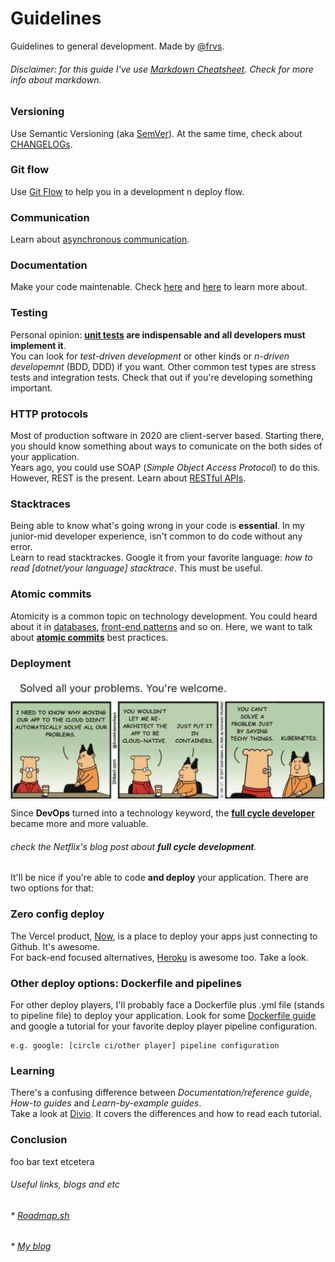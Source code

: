 # Guidelines
Guidelines to general development. Made by [@frvs](https://frvs.now.sh/).

###### Disclaimer: for this guide I've use [Markdown Cheatsheet](https://github.com/adam-p/markdown-here/wiki/Markdown-Cheatsheet). Check for more info about markdown.

### Versioning 
Use Semantic Versioning (aka [SemVer](https://semver.org/)). At the same time, check about [CHANGELOGs](https://keepachangelog.com/en/1.1.0/).

### Git flow 
Use [Git Flow](https://danielkummer.github.io/git-flow-cheatsheet/index.html) to help you in a development n deploy flow. 

### Communication
Learn about [asynchronous communication](https://doist.com/blog/asynchronous-communication/).

### Documentation 
Make your code maintenable. Check [here](https://guides.github.com/features/wikis/) and [here](https://github.com/jamiebuilds/documentation-handbook) to learn more about.

### Testing
Personal opinion: **[unit tests](http://softwaretestingfundamentals.com/unit-testing/) are indispensable and all developers must implement it**.  
You can look for *test-driven development* or other kinds or *n-driven developemnt* (BDD, DDD) if you want.
Other common test types are stress tests and integration tests. Check that out if you're developing something important.

### HTTP protocols
Most of production software in 2020 are client-server based. Starting there, you should know something about ways to comunicate on the both sides of your application.  
Years ago, you could use SOAP (*Simple Object Access Protocol*) to do this.  
However, REST is the present. Learn about [RESTful APIs](https://hackernoon.com/restful-api-designing-guidelines-the-best-practices-60e1d954e7c9). 

### Stacktraces
Being able to know what's going wrong in your code is **essential**. In my junior-mid developer experience, isn't common to do code without any error.  
Learn to read stacktrackes. Google it from your favorite language: *how to read [dotnet/your language] stacktrace*. This must be useful.

### Atomic commits
Atomicity is a common topic on technology development. You could heard about it in [databases](https://vladmihalcea.com/a-beginners-guide-to-acid-and-database-transactions/), [front-end patterns](https://bradfrost.com/blog/post/atomic-web-design/) and so on.
Here, we want to talk about [**atomic commits**](https://www.freshconsulting.com/atomic-commits/) best practices. 

### Deployment
![devopsjoke](https://github.com/frvs/guidelines/blob/master/devopsjoke.jpeg "DevOps  joke")
Since **DevOps** turned into a technology keyword, the [**full cycle developer**](https://netflixtechblog.com/full-cycle-developers-at-netflix-a08c31f83249) became more and more valuable.  
###### check the Netflix's blog post about **full cycle development**.
It'll be nice if you're able to code **and deploy** your application. There are two options for that:

### Zero config deploy
The Vercel product, [Now](https://vercel.com/docs), is a place to deploy your apps just connecting to Github. It's awesome.  
For back-end focused alternatives, [Heroku](https://devcenter.heroku.com/start) is awesome too. Take a look.

### Other deploy options: Dockerfile and pipelines 
For other deploy players, I'll probably face a Dockerfile plus .yml file (stands to pipeline file) to deploy your application.
Look for some [Dockerfile guide](https://rollout.io/blog/a-beginners-guide-to-the-dockerfile/) and google a tutorial for your favorite deploy player pipeline configuration.
```
e.g. google: [circle ci/other player] pipeline configuration
```
### Learning 
There's a confusing difference between *Documentation/reference guide*, *How-to guides* and *Learn-by-example guides*.  
Take a look at [Divio](https://documentation.divio.com/). It covers the differences and how to read each tutorial.

### Conclusion
foo bar text etcetera

###### Useful links, blogs and etc
###### * [Roadmap.sh](https://roadmap.sh/)
###### * [My blog](https://frvs.now.sh/blog)
